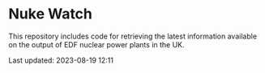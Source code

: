 # Nuke Watch

This repository includes code for retrieving the latest information available on the output of EDF nuclear power plants in the UK.

Last updated: 2023-08-19 12:11